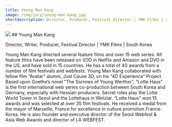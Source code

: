 ```yaml
---
title: Young Man Kang
image: /img/jury/young-man-kang.jpg
shortdescription: Director, Producer, Festival Director | YMK Films | South Korea
---
```

<img src="/img/jury/young-man-kang.jpg">
## Young Man Kang

Director, Writer, Producer, Festival Director | YMK Films | South Korea

Young Man Kang directed several feature films and over 15 web series. All feature films have been released on VOD in Netflix and Amazon and DVD in the US, and have sold in 15 countries. He has a total of 40 awards from a number of film festivals and webfests. Young Man Kang collaborated with fellow film “Avatar” alumni, Just Cause 3D, on his “4D Experience” Project. Based upon Goethe’s novel “The Sorrows of Young Werther”, “Lotte Haus” is the first international web series co-production between South Korea and Germany, especially with Hessian producers. Secret roles play the Lotte World Tower in Seoul and the Lottehaus in Wetzlar. “Lotte Haus” won 15 awards and was selected at over 35 film festivals. He received a medal from the mayor of Marseille, France for excellence in culture promotion France-Korea. He is also founder and executive director of the Seoul Webfest & Asia Web Awards and director of LA WEBFEST.




